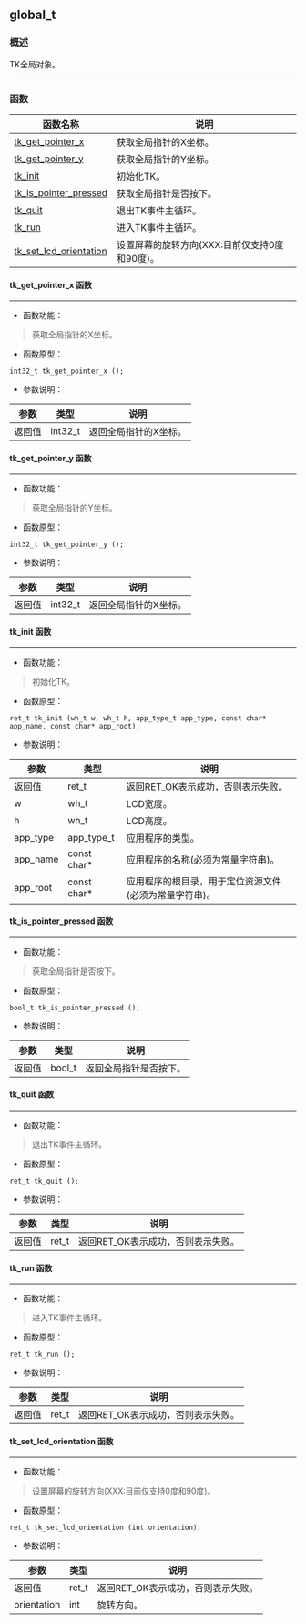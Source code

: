 ## global\_t
### 概述
 TK全局对象。

----------------------------------
### 函数
<p id="global_t_methods">

| 函数名称 | 说明 | 
| -------- | ------------ | 
| <a href="#global_t_tk_get_pointer_x">tk\_get\_pointer\_x</a> | 获取全局指针的X坐标。 |
| <a href="#global_t_tk_get_pointer_y">tk\_get\_pointer\_y</a> | 获取全局指针的Y坐标。 |
| <a href="#global_t_tk_init">tk\_init</a> | 初始化TK。 |
| <a href="#global_t_tk_is_pointer_pressed">tk\_is\_pointer\_pressed</a> | 获取全局指针是否按下。 |
| <a href="#global_t_tk_quit">tk\_quit</a> | 退出TK事件主循环。 |
| <a href="#global_t_tk_run">tk\_run</a> | 进入TK事件主循环。 |
| <a href="#global_t_tk_set_lcd_orientation">tk\_set\_lcd\_orientation</a> | 设置屏幕的旋转方向(XXX:目前仅支持0度和90度)。 |
#### tk\_get\_pointer\_x 函数
-----------------------

* 函数功能：

> <p id="global_t_tk_get_pointer_x"> 获取全局指针的X坐标。



* 函数原型：

```
int32_t tk_get_pointer_x ();
```

* 参数说明：

| 参数 | 类型 | 说明 |
| -------- | ----- | --------- |
| 返回值 | int32\_t | 返回全局指针的X坐标。 |
#### tk\_get\_pointer\_y 函数
-----------------------

* 函数功能：

> <p id="global_t_tk_get_pointer_y"> 获取全局指针的Y坐标。



* 函数原型：

```
int32_t tk_get_pointer_y ();
```

* 参数说明：

| 参数 | 类型 | 说明 |
| -------- | ----- | --------- |
| 返回值 | int32\_t | 返回全局指针的X坐标。 |
#### tk\_init 函数
-----------------------

* 函数功能：

> <p id="global_t_tk_init"> 初始化TK。



* 函数原型：

```
ret_t tk_init (wh_t w, wh_t h, app_type_t app_type, const char* app_name, const char* app_root);
```

* 参数说明：

| 参数 | 类型 | 说明 |
| -------- | ----- | --------- |
| 返回值 | ret\_t | 返回RET\_OK表示成功，否则表示失败。 |
| w | wh\_t | LCD宽度。 |
| h | wh\_t | LCD高度。 |
| app\_type | app\_type\_t | 应用程序的类型。 |
| app\_name | const char* | 应用程序的名称(必须为常量字符串)。 |
| app\_root | const char* | 应用程序的根目录，用于定位资源文件(必须为常量字符串)。 |
#### tk\_is\_pointer\_pressed 函数
-----------------------

* 函数功能：

> <p id="global_t_tk_is_pointer_pressed"> 获取全局指针是否按下。



* 函数原型：

```
bool_t tk_is_pointer_pressed ();
```

* 参数说明：

| 参数 | 类型 | 说明 |
| -------- | ----- | --------- |
| 返回值 | bool\_t | 返回全局指针是否按下。 |
#### tk\_quit 函数
-----------------------

* 函数功能：

> <p id="global_t_tk_quit"> 退出TK事件主循环。



* 函数原型：

```
ret_t tk_quit ();
```

* 参数说明：

| 参数 | 类型 | 说明 |
| -------- | ----- | --------- |
| 返回值 | ret\_t | 返回RET\_OK表示成功，否则表示失败。 |
#### tk\_run 函数
-----------------------

* 函数功能：

> <p id="global_t_tk_run"> 进入TK事件主循环。



* 函数原型：

```
ret_t tk_run ();
```

* 参数说明：

| 参数 | 类型 | 说明 |
| -------- | ----- | --------- |
| 返回值 | ret\_t | 返回RET\_OK表示成功，否则表示失败。 |
#### tk\_set\_lcd\_orientation 函数
-----------------------

* 函数功能：

> <p id="global_t_tk_set_lcd_orientation"> 设置屏幕的旋转方向(XXX:目前仅支持0度和90度)。



* 函数原型：

```
ret_t tk_set_lcd_orientation (int orientation);
```

* 参数说明：

| 参数 | 类型 | 说明 |
| -------- | ----- | --------- |
| 返回值 | ret\_t | 返回RET\_OK表示成功，否则表示失败。 |
| orientation | int | 旋转方向。 |
